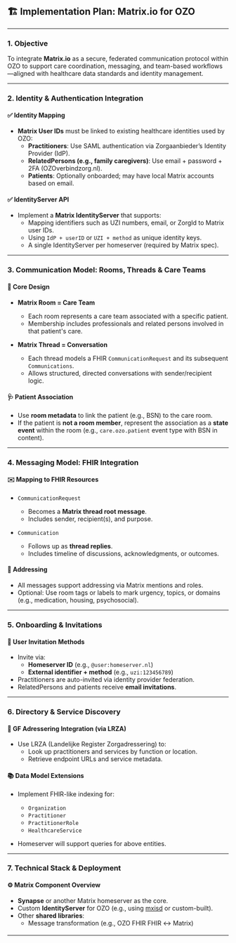 
## 🏗️ Implementation Plan: Matrix.io for OZO

---

### **1. Objective**

To integrate **Matrix.io** as a secure, federated communication protocol within OZO to support care coordination, messaging, and team-based workflows—aligned with healthcare data standards and identity management.

---

### **2. Identity & Authentication Integration**

#### ✅ Identity Mapping

- **Matrix User IDs** must be linked to existing healthcare identities used by OZO:
  - **Practitioners**: Use SAML authentication via Zorgaanbieder’s Identity Provider (IdP).
  - **RelatedPersons (e.g., family caregivers)**: Use email + password + 2FA (OZOverbindzorg.nl).
  - **Patients**: Optionally onboarded; may have local Matrix accounts based on email.

#### ✅ IdentityServer API

- Implement a **Matrix IdentityServer** that supports:
  - Mapping identifiers such as UZI numbers, email, or ZorgId to Matrix user IDs.
  - Using `IdP + userID` or `UZI + method` as unique identity keys.
  - A single IdentityServer per homeserver (required by Matrix spec).

---

### **3. Communication Model: Rooms, Threads & Care Teams**

#### 🧠 Core Design

- **Matrix Room = Care Team**

  - Each room represents a care team associated with a specific patient.
  - Membership includes professionals and related persons involved in that patient's care.

- **Matrix Thread = Conversation**

  - Each thread models a FHIR `CommunicationRequest` and its subsequent `Communications`.
  - Allows structured, directed conversations with sender/recipient logic.

#### 🩺 Patient Association

- Use **room metadata** to link the patient (e.g., BSN) to the care room.
- If the patient is **not a room member**, represent the association as a **state event** within the room (e.g., `care.ozo.patient` event type with BSN in content).

---

### **4. Messaging Model: FHIR Integration**

#### ✉️ Mapping to FHIR Resources

- `CommunicationRequest`

  - Becomes a **Matrix thread root message**.
  - Includes sender, recipient(s), and purpose.

- `Communication`

  - Follows up as **thread replies**.
  - Includes timeline of discussions, acknowledgments, or outcomes.

#### 🧭 Addressing

- All messages support addressing via Matrix mentions and roles.
- Optional: Use room tags or labels to mark urgency, topics, or domains (e.g., medication, housing, psychosocial).

---

### **5. Onboarding & Invitations**

#### 📨 User Invitation Methods

- Invite via:
  - **Homeserver ID** (e.g., `@user:homeserver.nl`)
  - **External identifier + method** (e.g., `uzi:123456789`)
- Practitioners are auto-invited via identity provider federation.
- RelatedPersons and patients receive **email invitations**.

---

### **6. Directory & Service Discovery**

#### 🔎 GF Adressering Integration (via LRZA)

- Use LRZA (Landelijke Register Zorgadressering) to:
  - Look up practitioners and services by function or location.
  - Retrieve endpoint URLs and service metadata.

#### 📚 Data Model Extensions

- Implement FHIR-like indexing for:

  - `Organization`
  - `Practitioner`
  - `PractitionerRole`
  - `HealthcareService`

- Homeserver will support queries for above entities.

---

### **7. Technical Stack & Deployment**

#### ⚙️ Matrix Component Overview

- **Synapse** or another Matrix homeserver as the core.
- Custom **IdentityServer** for OZO (e.g., using [mxisd](https://github.com/kamax-io/mxisd) or custom-built).
- Other **shared libraries**:
  - Message transformation (e.g., OZO FHIR FHIR ↔ Matrix)

####

---
